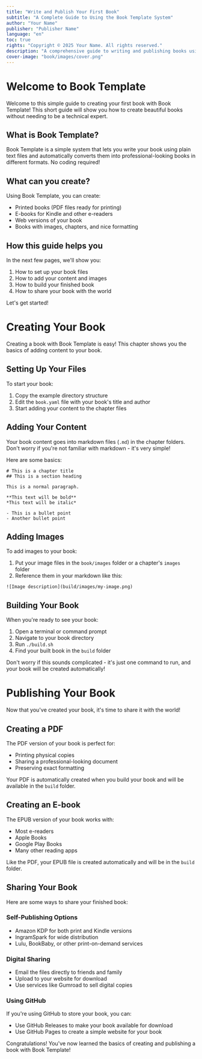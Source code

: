 ```yaml
---
title: "Write and Publish Your First Book"
subtitle: "A Complete Guide to Using the Book Template System"
author: "Your Name"
publisher: "Publisher Name"
language: "en"
toc: true
rights: "Copyright © 2025 Your Name. All rights reserved."
description: "A comprehensive guide to writing and publishing books using Markdown and the Book Template system."
cover-image: "book/images/cover.png"
---
```




<!-- Start of section: 01-introduction.md -->

# Welcome to Book Template

Welcome to this simple guide to creating your first book with Book Template! This short guide will show you how to create beautiful books without needing to be a technical expert.

## What is Book Template?

Book Template is a simple system that lets you write your book using plain text files and automatically converts them into professional-looking books in different formats. No coding required!

## What can you create?

Using Book Template, you can create:

- Printed books (PDF files ready for printing)
- E-books for Kindle and other e-readers
- Web versions of your book
- Books with images, chapters, and nice formatting

## How this guide helps you

In the next few pages, we'll show you:

1. How to set up your book files
2. How to add your content and images
3. How to build your finished book
4. How to share your book with the world

Let's get started!




<!-- Start of section: 01-creating-your-book.md -->

# Creating Your Book

Creating a book with Book Template is easy! This chapter shows you the basics of adding content to your book.

## Setting Up Your Files

To start your book:

1. Copy the example directory structure
2. Edit the `book.yaml` file with your book's title and author
3. Start adding your content to the chapter files

## Adding Your Content

Your book content goes into markdown files (`.md`) in the chapter folders. Don't worry if you're not familiar with markdown - it's very simple!

Here are some basics:

```
# This is a chapter title
## This is a section heading

This is a normal paragraph.

**This text will be bold**
*This text will be italic*

- This is a bullet point
- Another bullet point
```

## Adding Images

To add images to your book:

1. Put your image files in the `book/images` folder or a chapter's `images` folder
2. Reference them in your markdown like this:

```
![Image description](build/images/my-image.png)
```

## Building Your Book

When you're ready to see your book:

1. Open a terminal or command prompt
2. Navigate to your book directory
3. Run `./build.sh`
4. Find your built book in the `build` folder

Don't worry if this sounds complicated - it's just one command to run, and your book will be created automatically!




<!-- Start of section: 01-publishing-your-book.md -->

# Publishing Your Book

Now that you've created your book, it's time to share it with the world!

## Creating a PDF

The PDF version of your book is perfect for:
- Printing physical copies
- Sharing a professional-looking document
- Preserving exact formatting

Your PDF is automatically created when you build your book and will be available in the `build` folder.

## Creating an E-book

The EPUB version of your book works with:
- Most e-readers
- Apple Books
- Google Play Books
- Many other reading apps

Like the PDF, your EPUB file is created automatically and will be in the `build` folder.

## Sharing Your Book

Here are some ways to share your finished book:

### Self-Publishing Options
- Amazon KDP for both print and Kindle versions
- IngramSpark for wide distribution
- Lulu, BookBaby, or other print-on-demand services

### Digital Sharing
- Email the files directly to friends and family
- Upload to your website for download
- Use services like Gumroad to sell digital copies

### Using GitHub
If you're using GitHub to store your book, you can:
- Use GitHub Releases to make your book available for download
- Use GitHub Pages to create a simple website for your book

Congratulations! You've now learned the basics of creating and publishing a book with Book Template!


